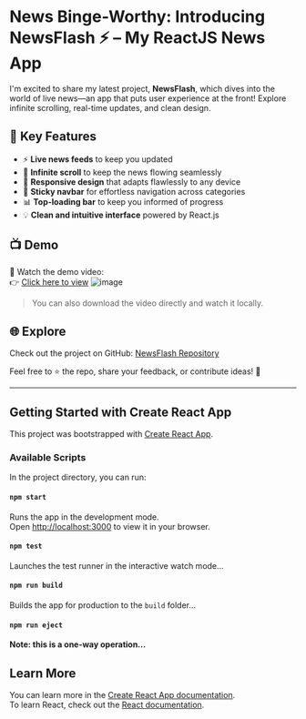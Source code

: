 # News Binge-Worthy: Introducing NewsFlash ⚡ – My ReactJS News App

I'm excited to share my latest project, **NewsFlash**, which dives into the world of live news—an app that puts user experience at the front! Explore infinite scrolling, real-time updates, and clean design.

## 🚀 Key Features
- ⚡ **Live news feeds** to keep you updated
- 🔄 **Infinite scroll** to keep the news flowing seamlessly
- 📱 **Responsive design** that adapts flawlessly to any device
- 📌 **Sticky navbar** for effortless navigation across categories
- 📊 **Top-loading bar** to keep you informed of progress
- 💡 **Clean and intuitive interface** powered by React.js

## 📺 Demo
🎥 Watch the demo video:  
👉 [Click here to view](https://github.com/Aryan-Jain06/NewsApp/raw/main/1703789811573.mp4)
![image](https://github.com/user-attachments/assets/74246629-a0ab-45f0-ac03-d1f1554bb8e8)

> You can also download the video directly and watch it locally.

## 🌐 Explore

Check out the project on GitHub: [NewsFlash Repository](https://lnkd.in/grCTeUeX)

Feel free to ⭐ the repo, share your feedback, or contribute ideas! 🌟

---

## Getting Started with Create React App

This project was bootstrapped with [Create React App](https://github.com/facebook/create-react-app).

### Available Scripts

In the project directory, you can run:

#### `npm start`
Runs the app in the development mode.\
Open [http://localhost:3000](http://localhost:3000) to view it in your browser.

#### `npm test`
Launches the test runner in the interactive watch mode...

#### `npm run build`
Builds the app for production to the `build` folder...

#### `npm run eject`
**Note: this is a one-way operation...**

## Learn More

You can learn more in the [Create React App documentation](https://facebook.github.io/create-react-app/docs/getting-started).  
To learn React, check out the [React documentation](https://reactjs.org/).
